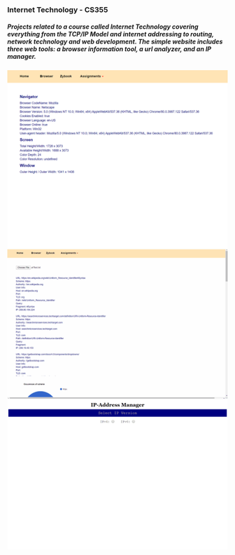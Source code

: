 ### Internet Technology - CS355

##### Projects related to a course called Internet Technology covering everything from the TCP/IP Model and internet addressing to routing, network technology and web development. The simple website includes three web tools: a browser information tool, a url analyzer, and an IP manager.


![browser info](images/355_website.PNG)
![url analyzer](images/url-analyzer.gif)
![ip manager](images/ip-analyzer.gif)

